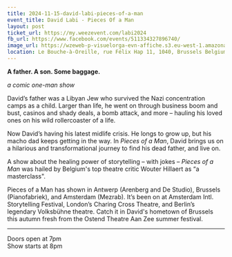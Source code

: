 ```yaml
---
title: 2024-11-15-david-labi-pieces-of-a-man
event_title: David Labi - Pieces Of a Man
layout: post
ticket_url: https://my.weezevent.com/labi2024
fb_url: https://www.facebook.com/events/511334327896740/
image_url: https://wzeweb-p-visuelorga-evn-affiche.s3.eu-west-1.amazonaws.com/affiche_1175442.jpeg
location: Le Bouche-à-Oreille, rue Félix Hap 11, 1040, Brussels Belgium
---
```

<strong>A father. A son. Some baggage.</strong>

<em>a comic one-man show</em>

David’s father was a Libyan Jew who survived the Nazi concentration camps as a child. Larger than life, he went on through business boom and bust, casinos and shady deals, a bomb attack, and more – hauling his loved ones on his wild rollercoaster of a life.

Now David’s having his latest midlife crisis. He longs to grow up, but his macho dad keeps getting in the way. In <em>Pieces of a Man</em>, David brings us on a hilarious and transformational journey to find his dead father, and live on.

A show about the healing power of storytelling – with jokes – <em>Pieces of a Man</em> was hailed by Belgium's top theatre critic Wouter Hillaert as “a masterclass".

Pieces of a Man has shown in Antwerp (Arenberg and De Studio), Brussels (Pianofabriek), and Amsterdam (Mezrab). It’s been on at Amsterdam Intl. Storytelling Festival, London’s Charing Cross Theatre, and Berlin’s legendary Volksbühne theatre. Catch it in David's hometown of Brussels this autumn fresh from the Ostend Theatre Aan Zee summer festival.

<hr/>
Doors open at 7pm<br>
Show starts at 8pm

